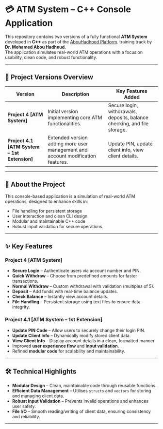 # 💳 ATM System – C++ Console Application

This repository contains two versions of a fully functional **ATM System** developed in **C++** as part of the  [AbouHadhood Platform](https://programmingadvices.com/). training track by **Dr. Mohamed Abou Hadhoud**.  
The application simulates real-world ATM operations with a focus on usability, clean code, and robust functionality.

---

## 📁 Project Versions Overview

| Version                          | Description                                                                                      | Key Features Added                                                  |
|----------------------------------|--------------------------------------------------------------------------------------------------|---------------------------------------------------------------------|
| **Project 4 [ATM System]**       | Initial version implementing core ATM functionalities.                                           | Secure login, withdrawals, deposits, balance checking, and file storage. |
| **Project 4.1 [ATM System – 1st Extension]** | Extended version adding more user management and account modification features.                   | Update PIN, update client info, view client details.                |

---

## 📖 About the Project

This console-based application is a simulation of real-world ATM operations, designed to enhance skills in:
- File handling for persistent storage
- User interaction and clean CLI design
- Modular and maintainable C++ code
- Robust input validation for secure operations

---

## ✨ Key Features

### Project 4 [ATM System]
- **Secure Login** – Authenticate users via account number and PIN.
- **Quick Withdraw** – Choose from predefined amounts for faster transactions.
- **Normal Withdraw** – Custom withdrawal with validation (multiples of 5).
- **Deposit** – Add funds with real-time balance updates.
- **Check Balance** – Instantly view account details.
- **File Handling** – Persistent storage using text files to ensure data integrity.

### Project 4.1 [ATM System – 1st Extension]
- **Update PIN Code** – Allow users to securely change their login PIN.
- **Update Client Info** – Dynamically modify stored client data.
- **View Client Info** – Display account details in a clean, formatted manner.
- Improved **user experience flow** and **input validation**.
- Refined **modular code** for scalability and maintainability.

---

## 🛠 Technical Highlights
- **Modular Design** – Clean, maintainable code through reusable functions.
- **Efficient Data Management** – Utilises `structs` and `vectors` for storing and managing client data.
- **Robust Input Validation** – Prevents invalid operations and enhances user safety.
- **File I/O** – Smooth reading/writing of client data, ensuring consistency and reliability.

---
